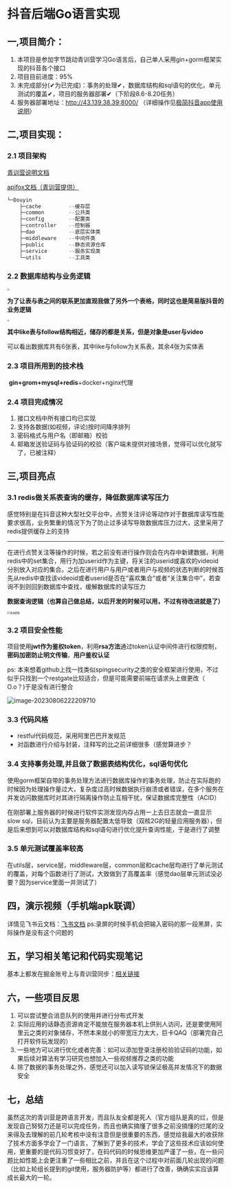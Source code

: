 # 			抖音后端Go语言实现

##  一,项目简介：

1. 本项目是参加字节跳动青训营学习Go语言后，自己单人采用gin+gorm框架实现的抖音各个接口
2. 项目目前进度：95%
3. 未完成部分(✔为已完成)：事务的处理✔，数据库结构和sql语句的优化，单元测试的覆盖✔，项目的服务器部署✔（下阶段8.6-8.20任务）
4. 服务器部署地址：http://43.139.38.39:8000/    （详细操作见[极简抖音app使用说明](https://bytedance.feishu.cn/docx/NMneddpKCoXZJLxHePUcTzGgnmf)）

##  二,项目实现：

###  2.1 项目架构

[青训营说明文档](https://bytedance.feishu.cn/docx/BhEgdmoI3ozdBJxly71cd30vnRc)

[apifox文档（青训营提供）](https://apifox.com/apidoc/shared-09d88f32-0b6c-4157-9d07-a36d32d7a75c)

```go
└─Douyin
    ├─cache	        --缓存层
    ├─common		--公共类
    ├─config		--配置类
    ├─controller	--控制器
    ├─dao	        --底层实体类
    ├─middleware	--中间件类
    ├─public		--静态资源仓库
    ├─service		--服务实现类
    └─utils	        --工具类
```

###  2.2 数据库结构与业务逻辑

<img src="Images/数据库架构.png" style="zoom:30%;" />

**为了让表与表之间的联系更加直观我做了另外一个表格，同时这也是简易版抖音的业务逻辑**

<img src="Images/表关系.png" style="zoom:30%;" />

​				**其中like表与follow结构相近，储存的都是关系，但是对象是user与video**

​				可以看出数据库共有6张表，其中like与follow为关系表，其余4张为实体表

###  2.3 项目所用到的技术栈

​			**gin+grom+mysql+redis**+docker+nginx代理

###  2.4 项目完成情况

1. 接口文档中所有接口均已实现
2. 支持各数据(如视频，评论)按时间降序排列
3. 密码格式与用户名（即邮箱）校验
4. 邮箱发送验证码与验证码的校验（客户端未提供对接场景，觉得可以优化就写了，已被注释）

##  三,项目亮点

###  3.1 redis做关系表查询的缓存，降低数据库读写压力

​	感觉特别是在抖音这种大型社交平台中，点赞关注评论等动作对于数据库读写性能要求很高，业务繁重的情况下为了防止过多读写导致数据库压力过大，这里采用了redis提供缓存上的支持

***

​	在进行点赞关注等操作的时候，若之前没有进行操作则会在内存中新建数据，利用redis中的set集合，用行为加userid作为主键，将关注的userid或喜欢的videoid分别放入对应的集合。之后在进行用户与用户或者用户与视频的状态判断的时候首先从redis中查找该videoid或者userid是否在“喜欢集合”或者“关注集合中”，若查询不到则回到数据库中查找，缓解数据库的读写压力

​					**数据查询逻辑（也算自己做总结，以后开发的时候可以用，不过有待改进就是了）**

<img src="Images/查询逻辑.png" alt="查询逻辑" style="zoom: 40%;" />

###  3.2 项目安全性能

项目使用**jwt作为鉴权token**，利用**rsa方法**通过token认证中间件进行权限控制，**密码加密防止明文传输**，**用户鉴权认证**

ps: 本来想着github上找一找类似spingsecurity之类的安全框架进行使用，不过似乎只找到一个restgate比较适合，但是可能需要前端在请求头上做更改（  O.o？)于是没有进行整合

![image-20230806222209710](Images/image-20230806222209710.png)

###  3.3 代码风格

* restful代码规范，采用阿里巴巴开发规范
* 对函数进行介绍与封装，注释写的比之前详细很多（感觉算进步？

###  3.4 支持事务处理,并且做了数据表结构优化，sql语句优化

使用gorm框架自带的事务处理方法进行数据库操作的事务处理，防止在实际跑的时候因为处理操作量过大，复杂度过高时候数据执行崩溃或者错误，在多个服务在并发访问数据库时对其进行隔离操作防止互相干扰，保证数据库完整性（ACID）

在刚部署上服务器的时候进行软件实测发现内存占用一上去日志就会一直显示slow sql，目前认为主要是服务器配置太低导致（双核2G的轻量应用服务器），但是后来想到可以对数据库结构和sql语句进行优化提升查询性能，于是进行了调整

###  3.5 单元测试覆盖率较高

在utils层，service层，middleware层，common层和cache层均进行了单元测试的覆盖，对每个函数进行了测试，大致做到了高覆盖率（感觉dao层单元测试没必要？因为service里面一并测试了）

##  四，演示视频（手机端apk联调）
详情见飞书云文档：[飞书文档](https://owpzimaggfm.feishu.cn/docx/AWxrdwbH1oWZrvx312IcsWt4nUf)
ps:录屏的时候手机会把输入密码的那一段黑屏，实际操作是没有这个问题的

##  五，学习相关笔记和代码实现笔记
基本上都发在掘金账号上与青训营同步：[相关链接](https://juejin.cn/user/2799802622677688)

##  六，一些项目反思
1. 可以尝试整合消息队列的使用并进行分布式开发
2. 实际应用的话静态资源肯定不能放在服务器本机上供别人访问，还是要使用阿里云之类的对象储存，不然本来就小的带宽压力太大，巨卡QAQ（部署完自己打开软件玩发现的）
3. 一些地方可以进行优化或者完善：如可以添加登录注册校验验证码的功能，如果后续对算法有学习研究也想加入一些视频推荐之类的功能
4. 除了数据的事务处理之外，感觉还可以加入读写锁保证极高并发情况下的数据安全

##  七，总结
虽然这次的青训营是跨语言开发，而且队友全都是死人（官方组队是真的烂，但是发现自己努努力还是可以完成任务，而且也确实搞懂了很多之前没搞懂的烂尾的没来得及去理解的前几轮考核中没有注意但是很重要的东西，感觉给我最大的收获除了技术方面多学会了一门语言，了解到了更多的技术，学会了这些技术应该如何使用，更重要的是代码习惯变好了，在码代码的时候思维更加严谨了一些，在一些问题比如性能上会更注重了一些相比之前，并且在这个过程中对前面几轮出现的问题（比如上轮组长提到的git使用，服务器防护等）都进行了改善，确确实实应该算成长最大的一轮。

